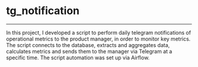 # tg_notification
---
In this project, I developed a script to perform daily telegram notifications of operational metrics to the product manager, in order to monitor key metrics. The script connects to the database, extracts and aggregates data, calculates metrics and sends them to the manager via Telegram at a specific time. The script automation was set up via Airflow.
